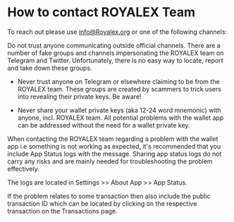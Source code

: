 # How to contact ROYALEX Team

To reach out please use info@Royalex.org or one of the following channels:

Do not trust anyone communicating outside official channels. There are a number of fake groups and channels impersonating the ROYALEX team on Telegram and Twitter. Unfortunately, there is no easy way to locate, report and take down these groups.

- Never trust anyone on Telegram or elsewhere claiming to be from the ROYALEX team. These groups are created by scammers to trick users into revealing their private keys. Be aware!

- Never share your wallet private keys (aka 12-24 word mnemonic) with anyone, incl. ROYALEX team. All potential problems with the wallet app can be addressed without the need for a wallet private key.

When contacting the ROYALEX team regarding a problem with the wallet app i.e something is not working as expected, it's recommended that you include App Status logs with the message. Sharing app status logs do not carry any risks and are mainly needed for troubleshooting the problem effectively.

The logs are located in Settings >> About App >> App Status.

If the problem relates to some transaction then also include the public transaction ID which can be located by clicking on the respective transaction on the Transactions page.
